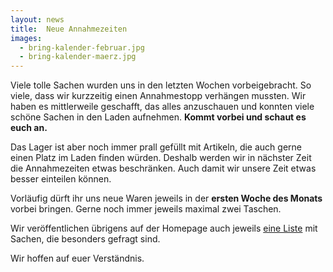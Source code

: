 ```yaml
---
layout: news
title:  Neue Annahmezeiten
images:
  - bring-kalender-februar.jpg
  - bring-kalender-maerz.jpg
---
```


Viele tolle Sachen wurden uns in den letzten Wochen vorbeigebracht. So viele, dass wir kurzzeitig einen Annahmestopp verhängen mussten.
Wir haben es mittlerweile geschafft, das alles anzuschauen und konnten viele schöne Sachen in den Laden aufnehmen. **Kommt vorbei und schaut es euch an.**

Das Lager ist aber noch immer prall gefüllt mit Artikeln, die auch gerne einen Platz im Laden finden würden. 
Deshalb werden wir in nächster Zeit die Annahmezeiten etwas beschränken. Auch damit wir unsere Zeit etwas besser einteilen können.

Vorläufig dürft ihr uns neue Waren jeweils in der **ersten Woche des Monats** vorbei bringen. 
Gerne noch immer jeweils maximal zwei Taschen. 

Wir veröffentlichen übrigens auf der Homepage auch jeweils [eine Liste](./#artikelannahme) mit Sachen, die besonders gefragt sind.

Wir hoffen auf euer Verständnis. 

